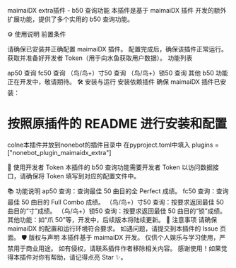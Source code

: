maimaiDX extra插件 - b50 查询功能
本插件是基于 maimaiDX 插件 开发的额外扩展功能，提供了多个实用的 b50 查询功能。

⚙️ 使用说明
前置条件

请确保已安装并正确配置 maimaiDX 插件。
配置完成后，确保该插件正常运行。
获取并准备好开发者 Token（用于向水鱼获取用户数据）。
功能列表

ap50 查询
fc50 查询
（鸟/鸟+）寸50 查询
（鸟/鸟+）锁50 查询
其他 b50 功能正在开发中，敬请期待。
🛠️ 安装与运行
安装依赖插件 确保 maimaiDX 插件已安装：

# 按照原插件的 README 进行安装和配置
colne本插件并放到nonebot的插件目录中
在pyproject.toml中填入
plugins = ["nonebot_plugin_maimaidx_extra"]

🚀 使用开发者 Token
本插件的 b50 查询功能需要开发者 Token 以访问数据接口，请确保将 Token 填写到对应的配置文件中。

📚 功能说明
ap50 查询：查询最佳 50 曲目的全 Perfect 成绩。
fc50 查询：查询最佳 50 曲目的 Full Combo 成绩。
（鸟/鸟+）寸50 查询：按要求返回最佳 50 曲目的“寸”成绩。
（鸟/鸟+）锁50 查询：按要求返回最佳 50 曲目的“锁”成绩。
其他功能：如“爪 50”等，开发中，后续版本将陆续更新。
📝 注意事项
请确保 maimaiDX 的配置和运行环境符合要求。
如遇问题，请提交到本插件的 Issue 页面。
🛡️ 版权与声明
本插件基于 maimaiDX 开发。
仅供个人娱乐与学习使用，严禁用于商业用途。
如有侵权，请联系插件作者移除相关内容。
感谢使用！如果觉得本插件对你有帮助，请记得点亮 Star ✨。
